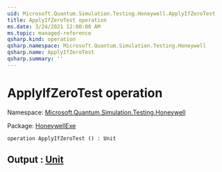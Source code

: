 ```yaml
---
uid: Microsoft.Quantum.Simulation.Testing.Honeywell.ApplyIfZeroTest
title: ApplyIfZeroTest operation
ms.date: 3/24/2021 12:00:00 AM
ms.topic: managed-reference
qsharp.kind: operation
qsharp.namespace: Microsoft.Quantum.Simulation.Testing.Honeywell
qsharp.name: ApplyIfZeroTest
qsharp.summary: ''
---
```


# ApplyIfZeroTest operation

Namespace: [Microsoft.Quantum.Simulation.Testing.Honeywell](xref:Microsoft.Quantum.Simulation.Testing.Honeywell)

Package: [HoneywellExe](https://nuget.org/packages/HoneywellExe)




```qsharp
operation ApplyIfZeroTest () : Unit
```


## Output : [Unit](xref:microsoft.quantum.lang-ref.unit)

